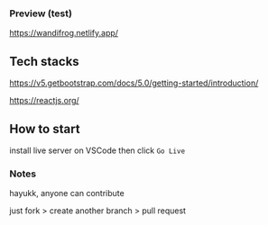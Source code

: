### Preview (test)
https://wandifrog.netlify.app/

## Tech stacks

https://v5.getbootstrap.com/docs/5.0/getting-started/introduction/

https://reactjs.org/

## How to start

install live server on VSCode then click `Go Live`

### Notes
hayukk, anyone can contribute

just fork > create another branch > pull request

